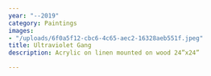 ```yaml
---
year: "--2019"
category: Paintings
images:
- "/uploads/6f0a5f12-cbc6-4c65-aec2-16328aeb551f.jpeg"
title: Ultraviolet Gang
description: Acrylic on linen mounted on wood 24”x24”

---
```

